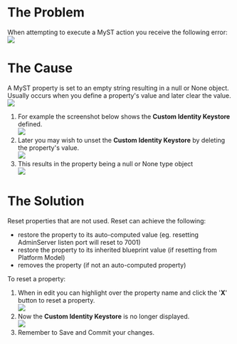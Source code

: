 # The Problem
When attempting to execute a MyST action you receive the following error:
<br> ![](/platform-configuration/javalangnullpointerexception/npe_01.png)

# The Cause
A MyST property is set to an empty string resulting in a null or None object. Usually occurs when you define a property's value and later clear the value.
<br> ![](/platform-configuration/javalangnullpointerexception/npe_02.png)

1. For example the screenshot below shows the __Custom Identity Keystore__ defined.
<br> ![](/platform-configuration/javalangnullpointerexception/npe_03.png)
2. Later you may wish to unset the __Custom Identity Keystore__ by deleting the property's value.
<br> ![](/platform-configuration/javalangnullpointerexception/npe_04.png)
3. This results in the property being a null or None type object
<br> ![](/platform-configuration/javalangnullpointerexception/npe_05.png)

# The Solution
Reset properties that are not used. Reset can achieve the following:
* restore the property to its auto-computed value (eg. resetting AdminServer listen port will reset to 7001)
* restore the property to its inherited blueprint value (if resetting from Platform Model)
* removes the property (if not an auto-computed property)

To reset a property:

1. When in edit you can highlight over the property name and click the '__X__' button to reset a property.
<br> ![](/platform-configuration/javalangnullpointerexception/npe_06.png)
2. Now the __Custom Identity Keystore__ is no longer displayed.
<br> ![](/platform-configuration/javalangnullpointerexception/npe_07.png)
3. Remember to Save and Commit your changes.

